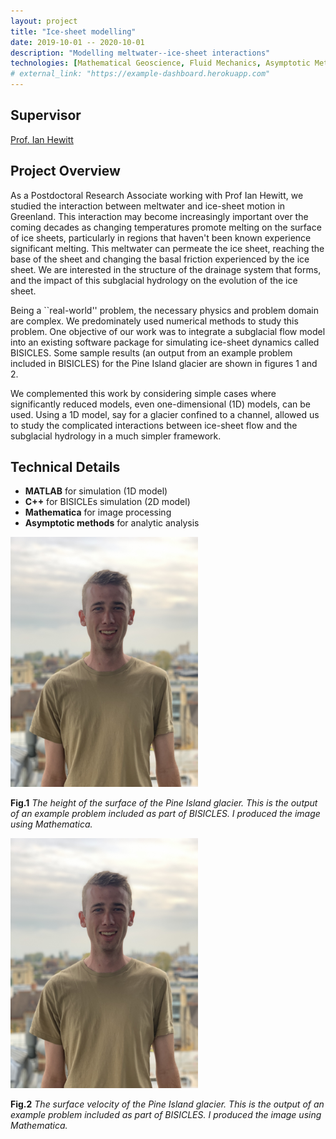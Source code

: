 ```yaml
---
layout: project
title: "Ice-sheet modelling"
date: 2019-10-01 -- 2020-10-01
description: "Modelling meltwater--ice-sheet interactions"
technologies: [Mathematical Geoscience, Fluid Mechanics, Asymptotic Methods, Simulation, MATLAB, C++]
# external_link: "https://example-dashboard.herokuapp.com"
---
```

## Supervisor
[Prof. Ian Hewitt](http://people.maths.ox.ac.uk/hewitt/)

## Project Overview

As a Postdoctoral Research Associate working with Prof Ian Hewitt, we studied the interaction between meltwater and ice-sheet motion in Greenland. This interaction may become increasingly important over the coming decades as changing temperatures promote melting on the surface of ice sheets, particularly in regions that haven't been known experience significant melting. This meltwater can permeate the ice sheet, reaching the base of the sheet and changing the basal friction experienced by the ice sheet. We are interested in the structure of the drainage system that forms, and the impact of this subglacial hydrology on the evolution of the ice sheet.

Being a ``real-world'' problem, the necessary physics and problem domain are complex. We predominately used numerical methods to study this problem. One objective of our work was to integrate a subglacial flow model into an existing software package for simulating ice-sheet dynamics called BISICLES. Some sample results (an output from an example problem included in BISICLES) for the Pine Island glacier are shown in figures 1 and 2.

We complemented this work by considering simple cases where significantly reduced models, even one-dimensional (1D) models, can be used. Using a 1D model, say for a glacier confined to a channel, allowed us to study the complicated interactions between ice-sheet flow and the subglacial hydrology in a much simpler framework.


## Technical Details

- **MATLAB** for simulation (1D model)
- **C++** for BISICLEs simulation (2D model)
- **Mathematica** for image processing
- **Asymptotic methods** for analytic analysis

<img src="/assets/images/profile/Profile_image.jpg" style="max-width: 300px; height: auto;">

**Fig.1** *The height of the surface of the Pine Island glacier. This is the output of an example problem included as part of BISICLES. I produced the image using Mathematica.*

<img src="/assets/images/profile/Profile_image.jpg" style="max-width: 300px; height: auto;">

**Fig.2** *The surface velocity of the Pine Island glacier. This is the output of an example problem included as part of BISICLES. I produced the image using Mathematica.*
